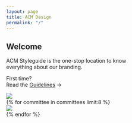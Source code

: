 ```yaml
---
layout: page
title: ACM Design
permalink: "/"
---
```


<section class="landing-page-welcome">
    <div class="container">
        <h2>Welcome</h2>
        <p>
            ACM Styleguide is the one-stop location to know<br>
            everything about our branding.
        </p>
    </div>
</section>

<section class="landing-page-grid">
    <div class="container is-widescreen">
        <div class="grid">
            <div class="landing-page-guidelines">
                <p class="is-size-7-touch">
                    First time? <br>
                    Read the <a href="{{ site.baseurl }}/guidelines">Guidelines</a> &rarr;
                </p>
            </div>
            <div class="landing-page-links">
                <a href="{{ site.baseurl }}/committees/acm"><img id="acm" src="{{ site.baseurl }}/assets/logos/acm-logo-wordmark.png"></a>
            </div>
            {% for committee in committees limit:8 %}<div class="landing-page-links"><a href="{{ site.baseurl }}/committees/{{ committee.filename }}"><img src="{{ site.baseurl }}/assets/logos/{{ committee.filename }}-wordmark-dark-gradient.png"></a></div>{% endfor %}
            </div>
        </div>
    </div>
<section>